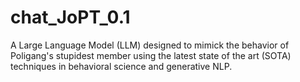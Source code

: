 # chat_JoPT_0.1
A Large Language Model (LLM) designed to mimick the behavior of Poligang's stupidest member using the latest state of the art (SOTA) techniques in behavioral science and generative NLP. 
